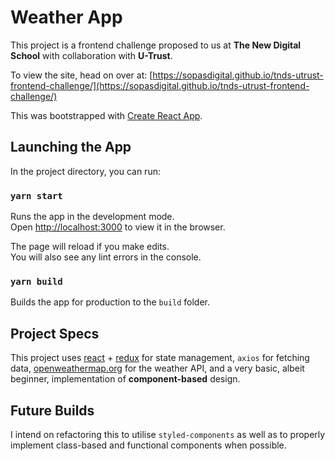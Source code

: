 # Weather App

This project is a frontend challenge proposed to us at **The New Digital School** with collaboration with **U-Trust**.

To view the site, head on over at: [https://sopasdigital.github.io/tnds-utrust-frontend-challenge/](https://sopasdigital.github.io/tnds-utrust-frontend-challenge/)

This was bootstrapped with [Create React App](https://github.com/facebookincubator/create-react-app).

## Launching the App

In the project directory, you can run:

### `yarn start`

Runs the app in the development mode.<br>
Open [http://localhost:3000](http://localhost:3000) to view it in the browser.

The page will reload if you make edits.<br>
You will also see any lint errors in the console.

### `yarn build`

Builds the app for production to the `build` folder.

## Project Specs

This project uses [react](https://reactjs.org/) + [redux](https://redux.js.org/) for state management, `axios` for fetching data, [openweathermap.org](https://openweathermap.org/forecast5)  for the weather API, and a very basic, albeit beginner, implementation of **component-based** design.

## Future Builds

I intend on refactoring this to utilise `styled-components` as well as to properly implement class-based and functional components when possible.
